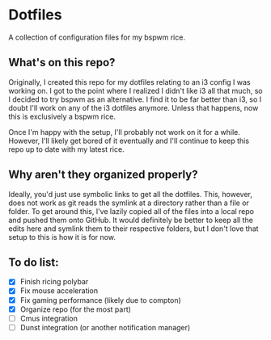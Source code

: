 # Dotfiles

A collection of configuration files for my bspwm rice.

## What's on this repo?

Originally, I created this repo for my dotfiles relating to an i3 config I was working on. I got to the point where I realized I didn't like i3 all that much, so I decided to try bspwm as an alternative. I find it to be far better than i3, so I doubt I'll work on any of the i3 dotfiles anymore. Unless that happens, now this is exclusively a bspwm rice.

Once I'm happy with the setup, I'll probably not work on it for a while. However, I'll likely get bored of it eventually and I'll continue to keep this repo up to date with my latest rice.

## Why aren't they organized properly?

Ideally, you'd just use symbolic links to get all the dotfiles. This, however, does not work as git reads the symlink at a directory rather than a file or folder. To get around this, I've lazily copied all of the files into a local repo and pushed them onto GitHub. It would definitely be better to keep all the edits here and symlink them to their respective folders, but I don't love that setup to this is how it is for now.

## To do list:
- [X] Finish ricing polybar
- [X] Fix mouse acceleration
- [X] Fix gaming performance (likely due to compton)
- [X] Organize repo (for the most part)
- [ ] Cmus integration
- [ ] Dunst integration (or another notification manager)
